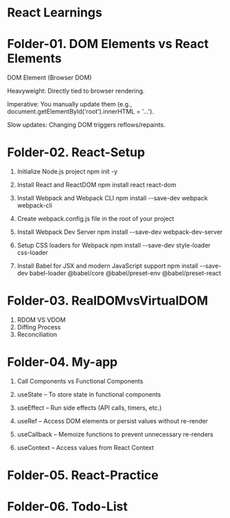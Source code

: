 
# React Learnings


# Folder-01. DOM Elements vs React Elements
DOM Element (Browser DOM)

Heavyweight: Directly tied to browser rendering.

Imperative: You manually update them (e.g., document.getElementById('root').innerHTML = '...').

Slow updates: Changing DOM triggers reflows/repaints.

# Folder-02. React-Setup

1. Initialize Node.js project
npm init -y

2. Install React and ReactDOM
npm install react react-dom

3. Install Webpack and Webpack CLI
npm install --save-dev webpack webpack-cli

4. Create webpack.config.js file in the root of your project

5. Install Webpack Dev Server
npm install --save-dev webpack-dev-server

6. Setup CSS loaders for Webpack
npm install --save-dev style-loader css-loader

7. Install Babel for JSX and modern JavaScript support
npm install --save-dev babel-loader @babel/core @babel/preset-env @babel/preset-react

# Folder-03. RealDOMvsVirtualDOM
1. RDOM VS VDOM
2. Diffing Process
3. Reconciliation

# Folder-04. My-app
1. Call Components vs Functional Components

2. useState – To store state in functional components

3. useEffect – Run side effects (API calls, timers, etc.)

4. useRef – Access DOM elements or persist values without re-render

5. useCallback – Memoize functions to prevent unnecessary re-renders

6. useContext – Access values from React Context

# Folder-05. React-Practice

# Folder-06. Todo-List


